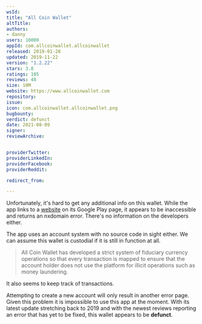 ```yaml
---
wsId: 
title: "All Coin Wallet"
altTitle: 
authors:
- danny
users: 10000
appId: com.allcoinwallet.allcoinwallet
released: 2019-01-28
updated: 2019-11-22
version: "1.2.22"
stars: 3.8
ratings: 105
reviews: 48
size: 10M
website: https://www.allcoinwallet.com
repository: 
issue: 
icon: com.allcoinwallet.allcoinwallet.png
bugbounty: 
verdict: defunct
date: 2021-08-09
signer: 
reviewArchive:


providerTwitter: 
providerLinkedIn: 
providerFacebook: 
providerReddit: 

redirect_from:

---
```


Unfortunately, it's hard to get any additional info on this wallet. While the app links to a [website](http://www.allcoinwallet.com) on its Google Play page, it appears to be inaccessible and returns an nxdomain error. There's no information on the developers either.

The app uses an account system with no source code in sight either. We can assume this wallet is custodial if it is still in function at all.

> All Coin Wallet has developed a strict system of fiduciary currency operations so that every transaction is mapped to ensure that the account holder does not use the platform for illicit operations such as money laundering.

It also seems to keep track of transactions.

Attempting to create a new account will only result in another error page. Given this problem it is impossible to use this app at the moment. With its latest update stretching back to 2019 and with the newest reviews reporting an error that has yet to be fixed, this wallet appears to be **defunct**. 
